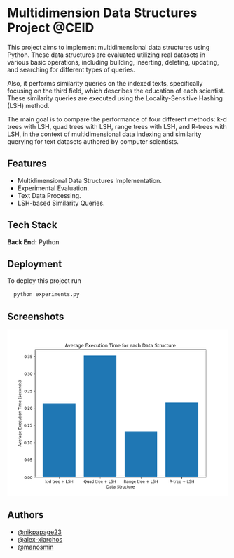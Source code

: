 
# Multidimension Data Structures Project @CEID

This project aims to implement multidimensional data structures using Python. These data structures are evaluated utilizing real datasets in various basic operations, including building, inserting, deleting, updating, and searching for different types of queries. 

Also, it performs similarity queries on the indexed texts, specifically focusing on the third field, which describes the education of each scientist. These similarity queries are executed using the Locality-Sensitive Hashing (LSH) method.

The main goal is to compare the performance of four different methods: k-d trees with LSH, quad trees with LSH, range trees with LSH, and R-trees with LSH, in the context of multidimensional data indexing and similarity querying for text datasets authored by computer scientists.


## Features

- Multidimensional Data Structures Implementation.
- Experimental Evaluation.
- Text Data Processing.
- LSH-based Similarity Queries.


## Tech Stack

**Back End:** Python



## Deployment

To deploy this project run

```bash
  python experiments.py
```

## Screenshots

![Experiments](https://github.com/nikpapage23/Multi-Dimensional-Data-Structures-Project/blob/main/Multi-Dimensional_Data_Structures_PROJECT/screenshots/Figure_1.png)

## Authors

- [@nikpapage23](https://github.com/nikpapage23)
- [@alex-xiarchos](https://github.com/alex-xiarchos)
- [@manosmin](https://github.com/manosmin)
